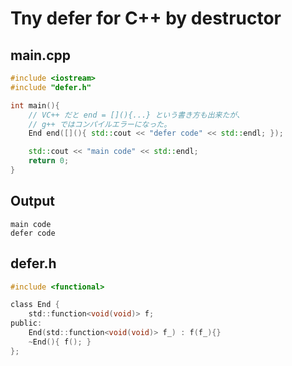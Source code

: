 Tny defer for C++ by destructor
===============================

main.cpp
--------

```main.cpp
#include <iostream>
#include "defer.h"

int main(){
    // VC++ だと end = [](){...} という書き方も出来たが、
    // g++ ではコンパイルエラーになった。
    End end([](){ std::cout << "defer code" << std::endl; });

    std::cout << "main code" << std::endl;
    return 0;
}
```

Output
------

```./a|
main code
defer code
```


defer.h
-------

```defer.h
#include <functional>

class End {
    std::function<void(void)> f;
public:
    End(std::function<void(void)> f_) : f(f_){}
    ~End(){ f(); }
};
```
